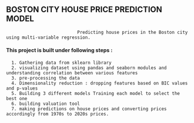 ##                                            BOSTON CITY HOUSE PRICE PREDICTION MODEL

                               Predicting house prices in the Boston city using multi-variable regression.


#### This project is built under following steps :

      1. Gathering data from sklearn library
      2. visualizing dataset using pandas and seaborn modules and understanding correlation between various features
      3. pre-processing the data
      4. Dimensionality reduction : dropping features based on BIC values and p-values
      5. Building 3 different models Training each model to select the best one
      6. building valuation tool
      7. making predictions on house prices and converting prices accordingly from 1970s to 2020s prices.

